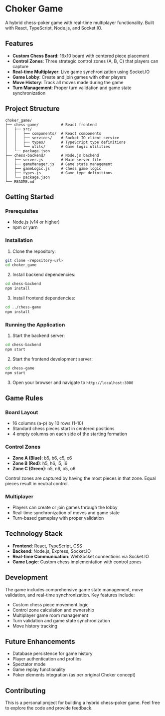 # Choker Game

A hybrid chess-poker game with real-time multiplayer functionality. Built with React, TypeScript, Node.js, and Socket.IO.

## Features

- **Custom Chess Board**: 16x10 board with centered piece placement
- **Control Zones**: Three strategic control zones (A, B, C) that players can capture
- **Real-time Multiplayer**: Live game synchronization using Socket.IO
- **Game Lobby**: Create and join games with other players
- **Move History**: Track all moves made during the game
- **Turn Management**: Proper turn validation and game state synchronization

## Project Structure

```
choker_game/
├── chess-game/          # React frontend
│   ├── src/
│   │   ├── components/  # React components
│   │   ├── services/    # Socket.IO client service
│   │   ├── types/       # TypeScript type definitions
│   │   └── utils/       # Game logic utilities
│   └── package.json
├── chess-backend/       # Node.js backend
│   ├── server.js        # Main server file
│   ├── gameManager.js   # Game state management
│   ├── gameLogic.js     # Chess game logic
│   ├── types.js         # Game type definitions
│   └── package.json
└── README.md
```

## Getting Started

### Prerequisites

- Node.js (v14 or higher)
- npm or yarn

### Installation

1. Clone the repository:
```bash
git clone <repository-url>
cd choker_game
```

2. Install backend dependencies:
```bash
cd chess-backend
npm install
```

3. Install frontend dependencies:
```bash
cd ../chess-game
npm install
```

### Running the Application

1. Start the backend server:
```bash
cd chess-backend
npm start
```

2. Start the frontend development server:
```bash
cd chess-game
npm start
```

3. Open your browser and navigate to `http://localhost:3000`

## Game Rules

### Board Layout
- 16 columns (a-p) by 10 rows (1-10)
- Standard chess pieces start in centered positions
- 4 empty columns on each side of the starting formation

### Control Zones
- **Zone A (Blue)**: b5, b6, c5, c6
- **Zone B (Red)**: h5, h6, i5, i6
- **Zone C (Green)**: n5, n6, o5, o6

Control zones are captured by having the most pieces in that zone. Equal pieces result in neutral control.

### Multiplayer
- Players can create or join games through the lobby
- Real-time synchronization of moves and game state
- Turn-based gameplay with proper validation

## Technology Stack

- **Frontend**: React, TypeScript, CSS
- **Backend**: Node.js, Express, Socket.IO
- **Real-time Communication**: WebSocket connections via Socket.IO
- **Game Logic**: Custom chess implementation with control zones

## Development

The game includes comprehensive game state management, move validation, and real-time synchronization. Key features include:

- Custom chess piece movement logic
- Control zone calculation and ownership
- Multiplayer game room management
- Turn validation and game state synchronization
- Move history tracking

## Future Enhancements

- Database persistence for game history
- Player authentication and profiles
- Spectator mode
- Game replay functionality
- Poker elements integration (as per original Choker concept)

## Contributing

This is a personal project for building a hybrid chess-poker game. Feel free to explore the code and provide feedback.